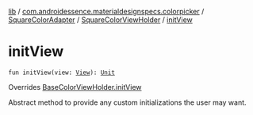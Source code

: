 [lib](../../../index.md) / [com.androidessence.materialdesignspecs.colorpicker](../../index.md) / [SquareColorAdapter](../index.md) / [SquareColorViewHolder](index.md) / [initView](./init-view.md)

# initView

`fun initView(view: `[`View`](https://developer.android.com/reference/android/view/View.html)`): `[`Unit`](https://kotlinlang.org/api/latest/jvm/stdlib/kotlin/-unit/index.html)

Overrides [BaseColorViewHolder.initView](../../-base-color-adapter/-base-color-view-holder/init-view.md)

Abstract method to provide any custom initializations the user may want.

